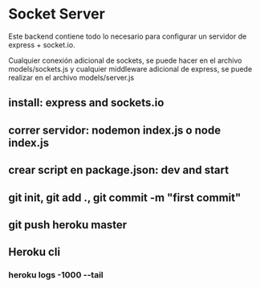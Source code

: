 # Socket Server

Este backend contiene todo lo necesario para configurar un servidor de express + socket.io.

Cualquier conexión adicional de sockets, se puede hacer en el archivo models/sockets.js y cualquier middleware adicional de express, se puede realizar en el archivo models/server.js

## install: express and sockets.io

## correr servidor: nodemon index.js o node index.js

## crear script en package.json: dev and start

## git init, git add ., git commit -m "first commit"

## git push heroku master

## Heroku cli

### heroku logs -1000 --tail
